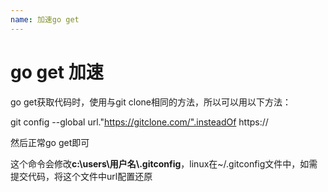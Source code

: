 ```yaml
---
name: 加速go get
---
```


# go get 加速

go get获取代码时，使用与git clone相同的方法，所以可以用以下方法：

git config --global url."https://gitclone.com/".insteadOf https://

然后正常go get即可

这个命令会修改**c:\users\用户名\\.gitconfig**，linux在~/.gitconfig文件中，如需提交代码，将这个文件中url配置还原